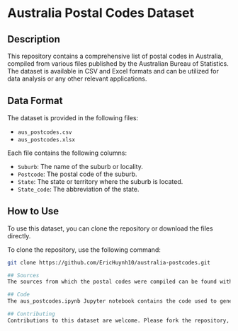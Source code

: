 # Australia Postal Codes Dataset

## Description
This repository contains a comprehensive list of postal codes in Australia, compiled from various files published by the Australian Bureau of Statistics. The dataset is available in CSV and Excel formats and can be utilized for data analysis or any other relevant applications.

## Data Format
The dataset is provided in the following files:
- `aus_postcodes.csv`
- `aus_postcodes.xlsx`

Each file contains the following columns:
- `Suburb`: The name of the suburb or locality.
- `Postcode`: The postal code of the suburb.
- `State`: The state or territory where the suburb is located.
- `State_code`: The abbreviation of the state.

## How to Use
To use this dataset, you can clone the repository or download the files directly.

To clone the repository, use the following command:
```bash
git clone https://github.com/EricHuynh10/australia-postcodes.git

## Sources
The sources from which the postal codes were compiled can be found within the Jupyter notebook file aus_postcodes.ipynb.

## Code
The aus_postcodes.ipynb Jupyter notebook contains the code used to generate the dataset. It includes data processing steps and can be run in an environment that supports Jupyter notebooks such as Anaconda, JupyterLab, or Google Colab.

## Contributing
Contributions to this dataset are welcome. Please fork the repository, make your changes, and submit a pull request.
